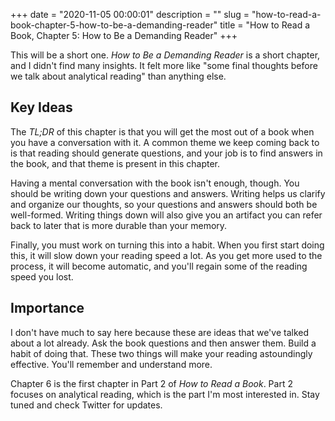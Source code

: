+++
date = "2020-11-05 00:00:01"
description = ""
slug = "how-to-read-a-book-chapter-5-how-to-be-a-demanding-reader"
title = "How to Read a Book, Chapter 5: How to Be a Demanding Reader"
+++

This will be a short one. _How to Be a Demanding Reader_ is a short chapter,
and I didn't find many insights. It felt more like "some final thoughts before
we talk about analytical reading" than anything else.

## Key Ideas

The _TL;DR_ of this chapter is that you will get the most out of a book when
you have a conversation with it. A common theme we keep coming back to is that
reading should generate questions, and your job is to find answers in the book,
and that theme is present in this chapter.

Having a mental conversation with the book isn't enough, though. You should be
writing down your questions and answers. Writing helps us clarify and organize
our thoughts, so your questions and answers should both be well-formed. Writing
things down will also give you an artifact you can refer back to later that is
more durable than your memory.

Finally, you must work on turning this into a habit. When you first start doing
this, it will slow down your reading speed a lot. As you get more used to the
process, it will become automatic, and you'll regain some of the reading speed
you lost.

## Importance

I don't have much to say here because these are ideas that we've talked about a
lot already. Ask the book questions and then answer them. Build a habit of
doing that. These two things will make your reading astoundingly effective.
You'll remember and understand more.

Chapter 6 is the first chapter in Part 2 of _How to Read a Book_. Part 2
focuses on analytical reading, which is the part I'm most interested in. Stay
tuned and check Twitter for updates.

[twitter]: https://twitter.com/jamesthinkshard
